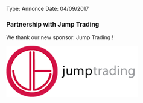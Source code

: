 Type:		Annonce
Date:		04/09/2017

### Partnership with Jump Trading ###

We thank our new sponsor: Jump Trading ! 

[<img src="/static/images/jumplogo.png">](http://www.jumptrading.com/)
